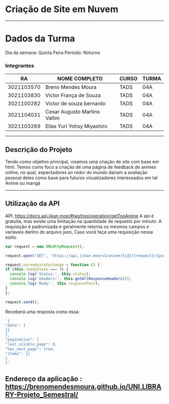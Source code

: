 # Criação de Site em Nuvem

<HR>

# Dados da Turma
Dia da semana: Quinta Feira
Período: Noturno

### Integrantes

|RA| NOME COMPLETO| CURSO | TURMA |
| ------------ | ------------ | ------------ | ------------ |
|3021103570|Breno Mendes Moura|TADS|04A|
|3021103830|Victor França de Souza|TADS|04A|
|3021100282|Victor de souza bernardo|TADS|04A|
|3021104031|Cesar Augusto Martins Vallim|TADS|04A|
|3021103269|Elias Yuri Yohsy Miyashiro|TADS|04A|


<hr>

## Descrição do Projeto
Tendo como objetivo principal, visamos uma criação de site com base em html. Temos como foco a criação de uma página de feedback de animes online, no qual, espectadores ao redor do mundo dariam a avaliação pessoal deles como base para futuros visualizadores interessados em tal Anime ou mangá

<hr>
  
## Utilização da API
  API: https://docs.api.jikan.moe/#tag/top/operation/getTopAnime
  A api é gratuita, mas existe uma limitação na quantidade de requests por minuto.
  A requisição é padronizada e geralmente retorna os mesmos campos e varíaveis dentro do arquivo json,
  Caso você faça uma requisição nesse estilo
  ```javascript
var request = new XMLHttpRequest();

request.open('GET', 'https://api.jikan.moe/v3/anime/{id}/{request}/{parameter}');

request.onreadystatechange = function () {
  if (this.readyState === 4) {
    console.log('Status:', this.status);
    console.log('Headers:', this.getAllResponseHeaders());
    console.log('Body:', this.responseText);
  }
};

request.send();
```
  
  Receberá uma resposta como essa:
```javascript
`{
"data": [
{}
],
"pagination": {
"last_visible_page": 0,
"has_next_page": true,
"items": {}
}
}`
```
  
  

## Endereço da aplicação : https://brenomendesmoura.github.io/UNI.LIBRARY-Projeto_Semestral/
